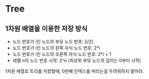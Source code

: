 # Tree

## 1차원 배열을 이용한 저장 방식

- 노드 번호가 i인 노드의 부모 노드 번호: [i/2]
- 노드 번호가 i인 노드의 왼쪽 자식 노드 번호: 2*i
- 노드 번호가 i인 노드의 오른쪽 자식 노드 번호: 2*i + 1
- 레벨 n의 노드 번호 시작: 2^n (최상위 부모 노드의 깊이는 0부터 시작)

1차원 배열로 트리를 저장할때, 0번째 인덱스를 버리는걸 두려워하지 말아라.